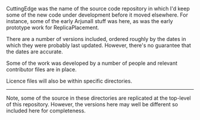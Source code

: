 CuttingEdge was the name of the source code repository in which I'd keep some of the new code under development before it moved elsewhere.
For instance, some of the early ArjunaII stuff was here, as was the early prototype work for ReplicaPlacement.

There are a number of versions included, ordered roughly by the dates in which they were probably last updated. However, there's no guarantee that the dates are accurate.

Some of the work was developed by a number of people and relevant contributor files are in place.

Licence files will also be within specific directories.

----

Note, some of the source in these directories are replicated at the top-level of this repository. However, the versions here may well be different so included here for completeness.
